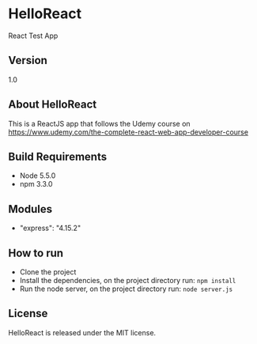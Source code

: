 # HelloReact
React Test App

## Version
 1.0

## About HelloReact
This is a ReactJS app that follows the Udemy course on https://www.udemy.com/the-complete-react-web-app-developer-course

## Build Requirements
+ Node 5.5.0
+ npm 3.3.0

## Modules
+ "express": "4.15.2"

## How to run

+ Clone the project
+ Install the dependencies, on the project directory run:
```npm install```
+ Run the node server, on the project directory run:
```node server.js```

## License
HelloReact is released under the MIT license.
